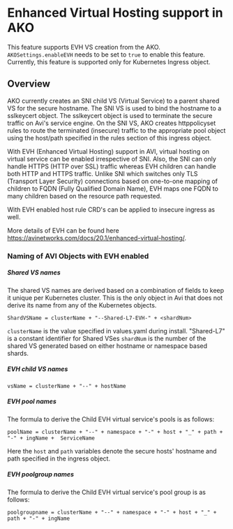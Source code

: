 # Enhanced Virtual Hosting support in AKO

This feature supports EVH VS creation from the AKO. `AKOSettings.enableEVH` needs to be set to `true` to enable this feature. Currently, this feature is supported only for Kubernetes Ingress object.

## Overview

AKO currently creates an SNI child VS (Virtual Service) to a parent shared VS for the secure hostname. The SNI VS is used to bind the hostname to a sslkeycert object. The sslkeycert object is used to terminate the secure traffic on Avi's service engine. On the SNI VS, AKO creates httppolicyset rules to route the terminated (insecure) traffic to the appropriate pool object using the host/path specified in the rules section of this ingress object.

With EVH (Enhanced Virtual Hosting) support in AVI, virtual hosting on virtual service can be enabled irrespective of SNI. Also, the SNI can only handle HTTPS (HTTP over SSL) traffic whereas EVH children can handle both HTTP and HTTPS traffic. Unlike SNI which switches only TLS (Transport Layer Security) connections based on one-to-one mapping of children to FQDN (Fully Qualified Domain Name), EVH maps one FQDN to many children based on the resource path requested.

With EVH enabled host rule CRD's can be applied to insecure ingress as well. 

More details of EVH can be found here <https://avinetworks.com/docs/20.1/enhanced-virtual-hosting/>.

### Naming of AVI Objects with EVH enabled

##### Shared VS names

The shared VS names are derived based on a combination of fields to keep it unique per Kubernetes cluster. This is the only object in Avi that does not derive its name from any of the Kubernetes objects.

```
ShardVSName = clusterName + "--Shared-L7-EVH-" + <shardNum>
```

`clusterName` is the value specified in values.yaml during install. "Shared-L7" is a constant identifier for Shared VSes
`shardNum` is the number of the shared VS generated based on either hostname or namespace based shards.

##### EVH child VS names

```
vsName = clusterName + "--" + hostName
```

##### EVH pool names

The formula to derive the Child EVH virtual service's pools is as follows:

```
poolName = clusterName + "--" + namespace + "-" + host + "_" + path + "-" + ingName +  ServiceName
```

Here the `host` and `path` variables denote the secure hosts' hostname and path specified in the ingress object.

##### EVH poolgroup names

The formula to derive the Child EVH virtual service's pool group is as follows:

```
poolgroupname = clusterName + "--" + namespace + "-" + host + "_" + path + "-" + ingName
```
